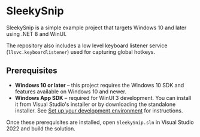 # SleekySnip

SleekySnip is a simple example project that targets Windows 10 and later using .NET 8 and WinUI.

The repository also includes a low level keyboard listener service (`llsvc.keyboardlistener`) used for capturing global hotkeys.

## Prerequisites

- **Windows 10 or later** – this project requires the Windows 10 SDK and features available on Windows 10 and newer.
- **Windows App SDK** – required for WinUI 3 development. You can install it from Visual Studio's installer or by downloading the standalone installer. See [Set up your development environment](https://learn.microsoft.com/windows/apps/windows-app-sdk/set-up-your-development-environment) for instructions.

Once these prerequisites are installed, open `SleekySnip.sln` in Visual Studio 2022 and build the solution.

